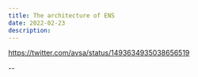 ```yaml
---
title: The architecture of ENS
date: 2022-02-23
description:   
---
```



https://twitter.com/avsa/status/1493634935038656519


--
